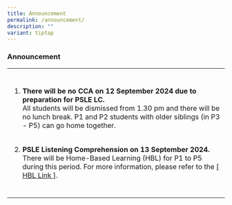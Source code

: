 ```yaml
---
title: Announcement
permalink: /announcement/
description: ""
variant: tiptap
---
```

<h3>Announcement</h3>
<table style="minWidth: 25px">
<colgroup>
<col>
</colgroup>
<tbody>
<tr>
<th rowspan="1" colspan="1">
<p></p>
</th>
</tr>
<tr>
<td rowspan="1" colspan="1">
<ol data-tight="true" class="tight">
<li>
<p><strong>There will be no CCA on 12 September 2024 due to preparation for PSLE LC.</strong>
<br>All students will be dismissed from 1.30 pm and there will be no lunch
break. P1 and P2 students with older siblings (in P3 - P5) can go home
together.
<br>
<br>
</p>
</li>
<li>
<p><strong>PSLE Listening Comprehension on 13 September 2024.</strong>
<br>There will be Home-Based Learning (HBL) for P1 to P5 during this period.
For more information, please refer to the <a href="https://www.beaconpri.moe.edu.sg/school-information/hbl/" rel="noopener nofollow" target="_blank">[ HBL Link ]</a>.</p>
</li>
</ol>
</td>
</tr>
<tr>
<td rowspan="1" colspan="1">
<p></p>
</td>
</tr>
</tbody>
</table>
<p></p>
<p></p>
<p></p>